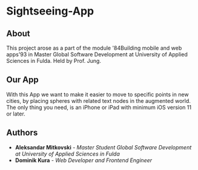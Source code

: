 # Sightseeing-App

## About
This project arose as a part of the module \'84Building mobile and web apps\'93 in Master Global Software Development at University of Applied Sciences in Fulda.
Held by Prof. Jung.

## Our App
With this App we want to make it easier to move to specific points in new cities, by placing spheres with related text nodes in the augmented world.
The only thing you need, is an iPhone or iPad with minimum iOS version 11 or later.

## Authors
* **Aleksandar Mitkovski** - *Master Student Global Software Development at University of Applied Sciences in Fulda*
* **Dominik Kura** - *Web Developer and Frontend Engineer*
